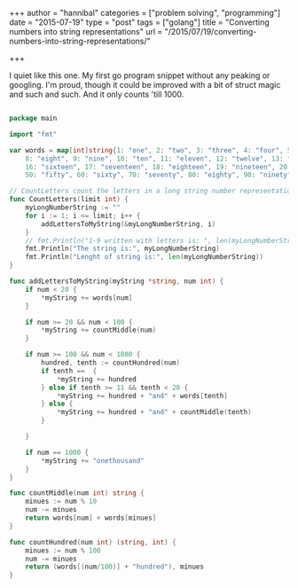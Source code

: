 +++
author = "hannibal"
categories = ["problem solving", "programming"]
date = "2015-07-19"
type = "post"
tags = ["golang"]
title = "Converting numbers into string representations"
url = "/2015/07/19/converting-numbers-into-string-representations/"

+++

I quiet like this one. My first go program snippet without any peaking or googling. I'm proud, though it could be improved with a bit of struct magic and such and such. And it only counts 'till 1000.

~~~go

package main

import "fmt"

var words = map[int]string{1: "one", 2: "two", 3: "three", 4: "four", 5: "five", 6: "six", 7: "seven",
	8: "eight", 9: "nine", 10: "ten", 11: "eleven", 12: "twelve", 13: "thirteen", 14: "fourteen", 15: "fifteen",
	16: "sixteen", 17: "seventeen", 18: "eighteen", 19: "nineteen", 20: "twenty", 30: "thirty", 40: "forty",
	50: "fifty", 60: "sixty", 70: "seventy", 80: "eighty", 90: "ninety"}

// CountLetters count the letters in a long string number representation
func CountLetters(limit int) {
	myLongNumberString := ""
	for i := 1; i <= limit; i++ {
		addLettersToMyString(&myLongNumberString, i)
	}
	// fmt.Println("1-9 written with letters is: ", len(myLongNumberString))
	fmt.Println("The string is:", myLongNumberString)
	fmt.Println("Lenght of string is:", len(myLongNumberString))
}

func addLettersToMyString(myString *string, num int) {
	if num < 20 {
		*myString += words[num]
	}

	if num >= 20 && num < 100 {
		*myString += countMiddle(num)
	}

	if num >= 100 && num < 1000 {
		hundred, tenth := countHundred(num)
		if tenth ==  {
			*myString += hundred
		} else if tenth >= 11 && tenth < 20 {
			*myString += hundred + "and" + words[tenth]
		} else {
			*myString += hundred + "and" + countMiddle(tenth)
		}

	}

	if num == 1000 {
		*myString += "onethousand"
	}
}

func countMiddle(num int) string {
	minues := num % 10
	num -= minues
	return words[num] + words[minues]
}

func countHundred(num int) (string, int) {
	minues := num % 100
	num -= minues
	return (words[(num/100)] + "hundred"), minues
}
~~~